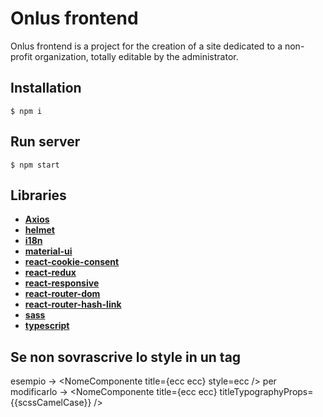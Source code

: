 # Onlus frontend

Onlus frontend is a project for the creation of a site dedicated to a non-profit organization, totally editable by the administrator.

## Installation

```shell
$ npm i
```

## Run server

```shell
$ npm start
```

## Libraries

- **[Axios](https://axios-http.com/docs/intro)**
- **[helmet](https://www.npmjs.com/package/react-helmet)**
- **[i18n](https://www.i18next.com/)**
- **[material-ui](https://mui.com/material-ui/getting-started/overview/)**
- **[react-cookie-consent](https://www.npmjs.com/package/react-cookie-consent)**
- **[react-redux](https://redux.js.org/)**
- **[react-responsive](https://www.npmjs.com/package/react-responsive)**
- **[react-router-dom](https://reactrouter.com/en/main)**
- **[react-router-hash-link](https://www.npmjs.com/package/react-router-hash-link)**
- **[sass](https://sass-lang.com/)**
- **[typescript](https://www.typescriptlang.org/)**

## Se non sovrascrive lo style in un tag

esempio -> <NomeComponente title={ecc ecc} style=ecc />
per modificarlo -> <NomeComponente title={ecc ecc} titleTypographyProps={{scssCamelCase}} />
